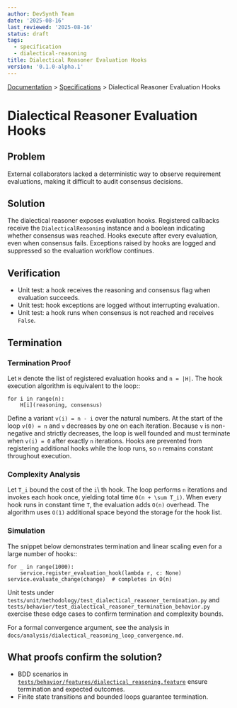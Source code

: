 ```yaml
---
author: DevSynth Team
date: '2025-08-16'
last_reviewed: '2025-08-16'
status: draft
tags:
  - specification
  - dialectical-reasoning
title: Dialectical Reasoner Evaluation Hooks
version: '0.1.0-alpha.1'
---
```

<div class="breadcrumbs">
<a href="../index.md">Documentation</a> &gt; <a href="index.md">Specifications</a> &gt; Dialectical Reasoner Evaluation Hooks
</div>

# Dialectical Reasoner Evaluation Hooks

## Problem

External collaborators lacked a deterministic way to observe requirement evaluations, making it difficult to audit consensus decisions.

## Solution

The dialectical reasoner exposes evaluation hooks. Registered callbacks receive the ``DialecticalReasoning`` instance and a boolean indicating whether consensus was reached. Hooks execute after every evaluation, even when consensus fails. Exceptions raised by hooks are logged and suppressed so the evaluation workflow continues.

## Verification

- Unit test: a hook receives the reasoning and consensus flag when evaluation succeeds.
- Unit test: hook exceptions are logged without interrupting evaluation.
- Unit test: a hook runs when consensus is not reached and receives ``False``.

## Termination
### Termination Proof

Let ``H`` denote the list of registered evaluation hooks and ``n = |H|``.  The
hook execution algorithm is equivalent to the loop::

    for i in range(n):
        H[i](reasoning, consensus)

Define a variant ``v(i) = n - i`` over the natural numbers.  At the start of the
loop ``v(0) = n`` and ``v`` decreases by one on each iteration.  Because ``v`` is
non-negative and strictly decreases, the loop is well founded and must terminate
when ``v(i) = 0`` after exactly ``n`` iterations.  Hooks are prevented from
registering additional hooks while the loop runs, so ``n`` remains constant
throughout execution.

### Complexity Analysis

Let ``T_i`` bound the cost of the ``i``\ th hook.  The loop performs ``n``
iterations and invokes each hook once, yielding total time ``Θ(n + \sum T_i)``.
When every hook runs in constant time ``T``, the evaluation adds ``O(n)``
overhead.  The algorithm uses ``O(1)`` additional space beyond the storage for
the hook list.

### Simulation

The snippet below demonstrates termination and linear scaling even for a large
number of hooks::

    for _ in range(1000):
        service.register_evaluation_hook(lambda r, c: None)
    service.evaluate_change(change)  # completes in O(n)

Unit tests under
``tests/unit/methodology/test_dialectical_reasoner_termination.py`` and
``tests/behavior/test_dialectical_reasoner_termination_behavior.py`` exercise
these edge cases to confirm termination and complexity bounds.

For a formal convergence argument, see the analysis in
``docs/analysis/dialectical_reasoning_loop_convergence.md``.

## What proofs confirm the solution?
- BDD scenarios in [`tests/behavior/features/dialectical_reasoning.feature`](../../tests/behavior/features/dialectical_reasoning.feature) ensure termination and expected outcomes.
- Finite state transitions and bounded loops guarantee termination.
